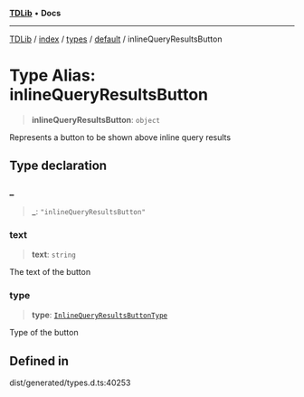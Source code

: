 [**TDLib**](../../../../../../README.md) • **Docs**

***

[TDLib](../../../../../../modules.md) / [index](../../../../../README.md) / [types](../../../README.md) / [default](../README.md) / inlineQueryResultsButton

# Type Alias: inlineQueryResultsButton

> **inlineQueryResultsButton**: `object`

Represents a button to be shown above inline query results

## Type declaration

### \_

> **\_**: `"inlineQueryResultsButton"`

### text

> **text**: `string`

The text of the button

### type

> **type**: [`InlineQueryResultsButtonType`](InlineQueryResultsButtonType.md)

Type of the button

## Defined in

dist/generated/types.d.ts:40253
